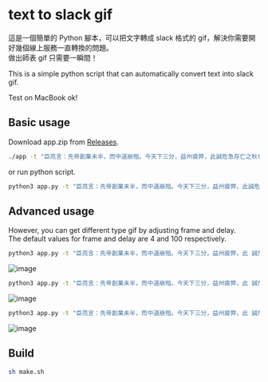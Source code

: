 # text to slack gif

這是一個簡單的 Python 腳本，可以把文字轉成 slack 格式的 gif，解決你需要開好幾個線上服務一直轉換的問題。  
做出師表 gif 只需要一瞬間！  

This is a simple python script that can automatically convert text into slack gif.

Test on MacBook ok!  

## Basic usage

Download app.zip from [Releases](https://github.com/PttCodingMan/text_to_slack_gif/releases).
```bash
./app -t "臣亮言：先帝創業未半，而中道崩殂。今天下三分，益州疲弊，此誠危急存亡之秋也。"
```
or run python script.
```bash
python3 app.py -t "臣亮言：先帝創業未半，而中道崩殂。今天下三分，益州疲弊，此誠危急存亡之秋也。"
```
## Advanced usage
However, you can get different type gif by adjusting frame and delay.  
The default values for frame and delay are 4 and 100 respectively.
```bash
python3 app.py -t "臣亮言：先帝創業未半，而中道崩殂。今天下三分，益州疲弊，此 誠危急存亡之秋也。"
```
![image](https://raw.githubusercontent.com/PttCodingMan/text_to_slack_gif/dev/src/%E8%87%A3%E4%BA%AE%E8%A8%80%20in%20f%205%20d%20100.gif)

```bash
python3 app.py -t "臣亮言：先帝創業未半，而中道崩殂。今天下三分，益州疲弊，此 誠危急存亡之秋也。" -f 1 -d 500
```
![image](https://raw.githubusercontent.com/PttCodingMan/text_to_slack_gif/dev/src/%E8%87%A3%E4%BA%AE%E8%A8%80%20in%20f%201%20d%20500.gif)

```bash
python3 app.py -t "臣亮言：先帝創業未半，而中道崩殂。今天下三分，益州疲弊，此 誠危急存亡之秋也。" -d 30
```
![image](https://raw.githubusercontent.com/PttCodingMan/text_to_slack_gif/dev/src/%E8%87%A3%E4%BA%AE%E8%A8%80%20in%20f%205%20d%2030.gif)

## Build
```bash
sh make.sh
```
